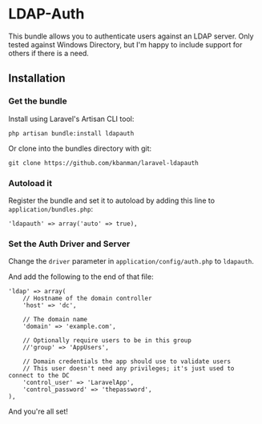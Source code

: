 LDAP-Auth
================

This bundle allows you to authenticate users against an LDAP server. Only tested against Windows Directory, but I'm happy to include support for others if there is a need.

## Installation
### Get the bundle

Install using Laravel's Artisan CLI tool:

	php artisan bundle:install ldapauth

Or clone into the bundles directory with git:

	git clone https://github.com/kbanman/laravel-ldapauth


### Autoload it

Register the bundle and set it to autoload by adding this line to `application/bundles.php`:

	'ldapauth' => array('auto' => true),


### Set the Auth Driver and Server

Change the `driver` parameter in `application/config/auth.php` to `ldapauth`.

And add the following to the end of that file:

	'ldap' => array(
		// Hostname of the domain controller
		'host' => 'dc',

		// The domain name
		'domain' => 'example.com',

		// Optionally require users to be in this group
		//'group' => 'AppUsers',

		// Domain credentials the app should use to validate users
		// This user doesn't need any privileges; it's just used to connect to the DC
		'control_user' => 'LaravelApp',
		'control_password' => 'thepassword',
	),


And you're all set!